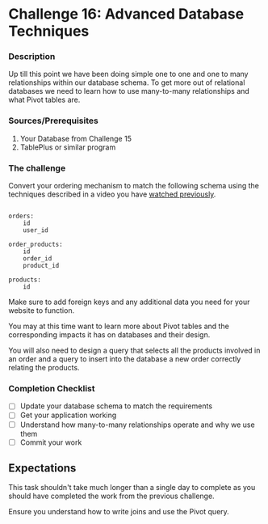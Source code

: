 # Challenge 16: Advanced Database Techniques

### Description

Up till this point we have been doing simple one to one and one to many relationships within our database schema. To get
more out of relational databases we need to learn how to use many-to-many relationships and what Pivot tables are.

### Sources/Prerequisites

1. Your Database from Challenge 15
2. TablePlus or similar program

### The challenge

Convert your ordering mechanism to match the following schema using the techniques described in a video you
have [watched previously](https://youtu.be/Cz3WcZLRaWc?t=968).

```text

orders:
    id
    user_id
    
order_products:
    id
    order_id
    product_id

products:
    id

```

Make sure to add foreign keys and any additional data you need for your website to function.

You may at this time want to learn more about Pivot tables and the corresponding impacts it has on databases and their
design.

You will also need to design a query that selects all the products involved in an order and a query to insert into the
database a new order correctly relating the products.

### Completion Checklist

- [ ] Update your database schema to match the requirements
- [ ] Get your application working
- [ ] Understand how many-to-many relationships operate and why we use them
- [ ] Commit your work

## Expectations

This task shouldn't take much longer than a single day to complete as you should have completed the work from the
previous challenge.

Ensure you understand how to write joins and use the Pivot query.
